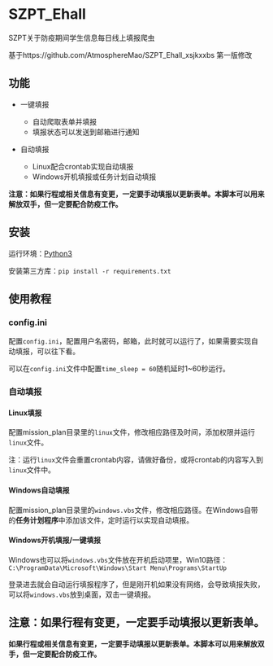 # SZPT_Ehall
SZPT关于防疫期间学生信息每日线上填报爬虫

基于https://github.com/AtmosphereMao/SZPT_Ehall_xsjkxxbs 第一版修改



## 功能

- 一键填报
  - 自动爬取表单并填报
  - 填报状态可以发送到邮箱进行通知

- 自动填报
  - Linux配合crontab实现自动填报
  - Windows开机填报或任务计划自动填报

**注意：如果行程或相关信息有变更，一定要手动填报以更新表单。本脚本可以用来解放双手，但一定要配合防疫工作。**



## 安装

运行环境：[Python3](https://www.python.org/)

安装第三方库：`pip install -r requirements.txt`



## 使用教程

### config.ini

配置`config.ini`，配置用户名密码，邮箱，此时就可以运行了，如果需要实现自动填报，可以往下看。

可以在`config.ini`文件中配置`time_sleep = 60`随机延时1~60秒运行。



### 自动填报

#### Linux填报

配置mission_plan目录里的`linux`文件，修改相应路径及时间，添加权限并运行`linux`文件。

注：运行`linux`文件会重置crontab内容，请做好备份，或将crontab的内容写入到`linux`文件中。



#### Windows自动填报

配置mission_plan目录里的`windows.vbs`文件，修改相应路径。在Windows自带的**任务计划程序**中添加该文件，定时运行以实现自动填报。



#### Windows开机填报/一键填报

Windows也可以将`windows.vbs`文件放在开机启动项里，Win10路径：`C:\ProgramData\Microsoft\Windows\Start Menu\Programs\StartUp`

登录进去就会自动运行填报程序了，但是刚开机如果没有网络，会导致填报失败，可以将`windows.vbs`放到桌面，双击一键填报。



## **注意：如果行程有变更，一定要手动填报以更新表单。**

**如果行程或相关信息有变更，一定要手动填报以更新表单。本脚本可以用来解放双手，但一定要配合防疫工作。**

